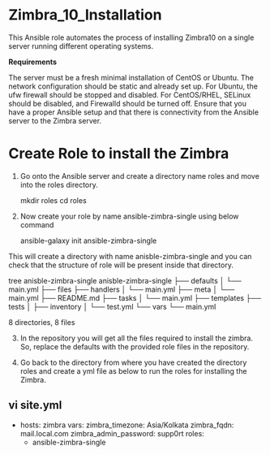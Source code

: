 # Zimbra_10_Installation
This Ansible role automates the process of installing Zimbra10 on a single server running different operating systems.

**Requirements**

The server must be a fresh minimal installation of CentOS or Ubuntu.
The network configuration should be static and already set up.
For Ubuntu, the ufw firewall should be stopped and disabled. For CentOS/RHEL, SELinux should be disabled, and Firewalld should be turned off.
Ensure that you have a proper Ansible setup and that there is connectivity from the Ansible server to the Zimbra server.

# Create Role to install the Zimbra

1. Go onto the Ansible server and create a directory name roles and move into the roles directory.
   
    mkdir roles
    cd roles

2. Now create your role by name ansible-zimbra-single using below command

   ansible-galaxy init ansible-zimbra-single

 This will create a directory with name anisble-zimbra-single and you can check that the structure of role will be present inside that directory.

  tree anisble-zimbra-single
anisble-zimbra-single
├── defaults
│   └── main.yml
├── files
├── handlers
│   └── main.yml
├── meta
│   └── main.yml
├── README.md
├── tasks
│   └── main.yml
├── templates
├── tests
│   ├── inventory
│   └── test.yml
└── vars
    └── main.yml

8 directories, 8 files

3. In the repository you will get all the files required to install the zimbra. So, replace the defaults with the provided role files in the     repository.

4. Go back to the directory from where you have created the directory roles and create a yml file as below to run the roles for installing the Zimbra.

vi site.yml 
--- 
- hosts: zimbra
  vars:
    zimbra_timezone: Asia/Kolkata
    zimbra_fqdn: mail.local.com
    zimbra_admin_password: supp0rt
  roles:
    - ansible-zimbra-single
